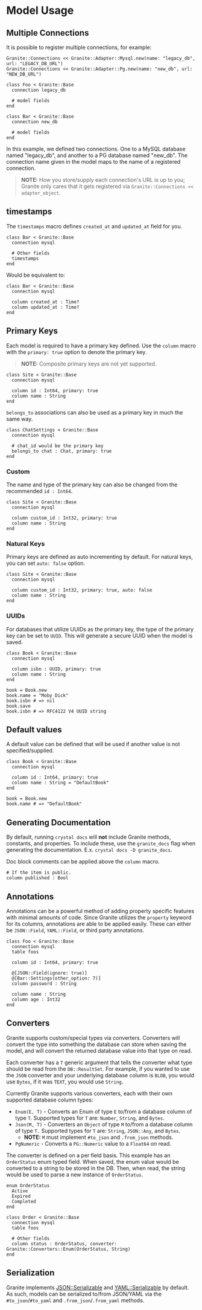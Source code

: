 # Model Usage

## Multiple Connections

It is possible to register multiple connections, for example:

```crystal
Granite::Connections << Granite::Adapter::Mysql.new(name: "legacy_db", url: "LEGACY_DB_URL")
Granite::Connections << Granite::Adapter::Pg.new(name: "new_db", url: "NEW_DB_URL")

class Foo < Granite::Base
  connection legacy_db

  # model fields
end

class Bar < Granite::Base
  connection new_db

  # model fields
end
```

In this example, we defined two connections.  One to a MySQL database named "legacy_db", and another to a PG database named "new_db".  The connection name given in the model maps to the name of a registered connection. 

> **NOTE:** How you store/supply each connection's URL is up to you; Granite only cares that it gets registered via `Granite::Connections << adapter_object`.

## timestamps

The `timestamps` macro defines `created_at` and `updated_at` field for you.

```crystal
class Bar < Granite::Base
  connection mysql

  # Other fields
  timestamps
end
```

Would be equivalent to:

```crystal
class Bar < Granite::Base
  connection mysql

  column created_at : Time?
  column updated_at : Time?
end
```

## Primary Keys

Each model is required to have a primary key defined.  Use the `column` macro with the `primary: true` option to denote the primary key. 

> **NOTE:** Composite primary keys are not yet supported.
```crystal
class Site < Granite::Base
  connection mysql

  column id : Int64, primary: true
  column name : String
end
```

`belongs_to` associations can also be used as a primary key in much the same way.

```crystal
class ChatSettings < Granite::Base
  connection mysql

  # chat_id would be the primary key
  belongs_to chat : Chat, primary: true
end
```

### Custom

The name and type of the primary key can also be changed from the recommended `id : Int64`.

```crystal
class Site < Granite::Base
  connection mysql

  column custom_id : Int32, primary: true
  column name : String
end
```

### Natural Keys

Primary keys are defined as auto incrementing by default.  For natural keys, you can set `auto: false` option.

```crystal
class Site < Granite::Base
  connection mysql

  column custom_id : Int32, primary: true, auto: false
  column name : String
end
```

### UUIDs

For databases that utilize UUIDs as the primary key, the type of the primary key can be set to `UUID`.  This will generate a secure UUID when the model is saved.

```crystal
class Book < Granite::Base
  connection mysql

  column isbn : UUID, primary: true
  column name : String
end

book = Book.new
book.name = "Moby Dick"
book.isbn # => nil
book.save
book.isbn # => RFC4122 V4 UUID string
```
## Default values

A default value can be defined that will be used if another value is not specified/supplied.

```crystal
class Book < Granite::Base
  connection mysql

  column id : Int64, primary: true
  column name : String = "DefaultBook"
end

book = Book.new
book.name # => "DefaultBook"
```

## Generating Documentation

By default, running `crystal docs` will **not** include Granite methods, constants, and properties.  To include these, use the `granite_docs` flag when generating the documentation.  E.x. `crystal docs -D granite_docs`.

Doc block comments can be applied above the `column` macro.

```crystal
# If the item is public.
column published : Bool
```

## Annotations

Annotations can be a powerful method of adding property specific features with minimal amounts of code.  Since Granite utilizes the `property` keyword for its columns, annotations are able to be applied easily.  These can either be `JSON::Field`, `YAML::Field`, or third party annotations.

```crystal
class Foo < Granite::Base
  connection mysql
  table foos

  column id : Int64, primary: true

  @[JSON::Field(ignore: true)]
  @[Bar::Settings(other_option: 7)]
  column password : String

  column name : String
  column age : Int32
end
```

## Converters

Granite supports custom/special types via converters.  Converters will convert the type into something the database can store when saving the model, and will convert the returned database value into that type on read.

Each converter has a `T` generic argument that tells the converter what type should be read from the `DB::ResultSet`.  For example, if you wanted to use the `JSON` converter and your underlying database column is `BLOB`, you would use `Bytes`, if it was `TEXT`, you would use `String`.

Currently Granite supports various converters, each with their own supported database column types:

- `Enum(E, T)` - Converts an Enum of type `E` to/from a database column of type `T`. Supported types for `T` are: `Number`, `String`, and `Bytes`.
- `Json(M, T)` - Converters an `Object` of type `M` to/from a database column of type `T.`  Supported types for `T` are: `String`, `JSON::Any`, and `Bytes`.
  - **NOTE:**  `M` must implement `#to_json` and `.from_json` methods.
- `PgNumeric` - Converts a `PG::Numeric` value to a `Float64` on read.

The converter is defined on a per field basis.  This example has an `OrderStatus` enum typed field.  When saved, the enum value would be converted to a string to be stored in the DB.  Then, when read, the string would be used to parse a new instance of `OrderStatus`.

```crystal
enum OrderStatus
  Active
  Expired
  Completed
end

class Order < Granite::Base
  connection mysql
  table foos

  # Other fields
  column status : OrderStatus, converter: Granite::Converters::Enum(OrderStatus, String) 
end
```

## Serialization

Granite implements [JSON::Serializable](https://crystal-lang.org/api/JSON/Serializable.html) and [YAML::Serializable](https://crystal-lang.org/api/YAML/Serializable.html) by default.  As such, models can be serialized to/from JSON/YAML via the `#to_json`/`#to_yaml` and `.from_json`/`.from_yaml` methods.

